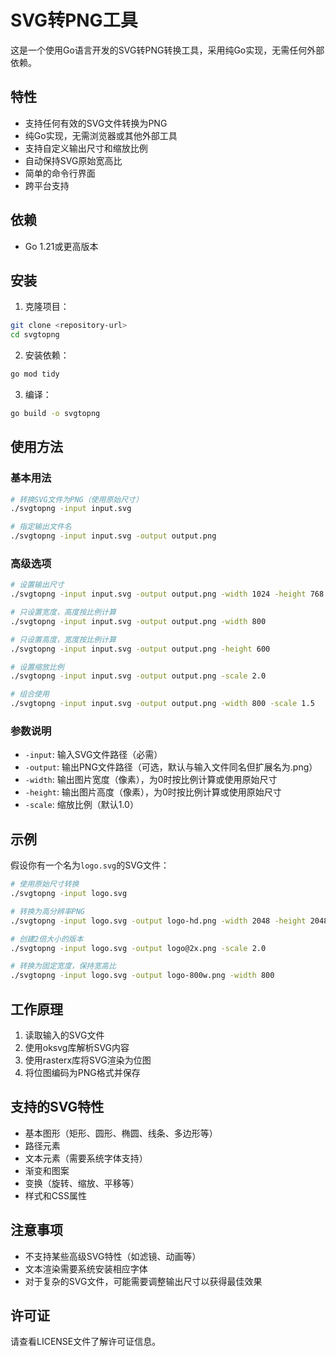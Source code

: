 # SVG转PNG工具

这是一个使用Go语言开发的SVG转PNG转换工具，采用纯Go实现，无需任何外部依赖。

## 特性

- 支持任何有效的SVG文件转换为PNG
- 纯Go实现，无需浏览器或其他外部工具
- 支持自定义输出尺寸和缩放比例
- 自动保持SVG原始宽高比
- 简单的命令行界面
- 跨平台支持

## 依赖

- Go 1.21或更高版本

## 安装

1. 克隆项目：
```bash
git clone <repository-url>
cd svgtopng
```

2. 安装依赖：
```bash
go mod tidy
```

3. 编译：
```bash
go build -o svgtopng
```

## 使用方法

### 基本用法

```bash
# 转换SVG文件为PNG（使用原始尺寸）
./svgtopng -input input.svg

# 指定输出文件名
./svgtopng -input input.svg -output output.png
```

### 高级选项

```bash
# 设置输出尺寸
./svgtopng -input input.svg -output output.png -width 1024 -height 768

# 只设置宽度，高度按比例计算
./svgtopng -input input.svg -output output.png -width 800

# 只设置高度，宽度按比例计算
./svgtopng -input input.svg -output output.png -height 600

# 设置缩放比例
./svgtopng -input input.svg -output output.png -scale 2.0

# 组合使用
./svgtopng -input input.svg -output output.png -width 800 -scale 1.5
```

### 参数说明

- `-input`: 输入SVG文件路径（必需）
- `-output`: 输出PNG文件路径（可选，默认与输入文件同名但扩展名为.png）
- `-width`: 输出图片宽度（像素），为0时按比例计算或使用原始尺寸
- `-height`: 输出图片高度（像素），为0时按比例计算或使用原始尺寸
- `-scale`: 缩放比例（默认1.0）

## 示例

假设你有一个名为`logo.svg`的SVG文件：

```bash
# 使用原始尺寸转换
./svgtopng -input logo.svg

# 转换为高分辨率PNG
./svgtopng -input logo.svg -output logo-hd.png -width 2048 -height 2048

# 创建2倍大小的版本
./svgtopng -input logo.svg -output logo@2x.png -scale 2.0

# 转换为固定宽度，保持宽高比
./svgtopng -input logo.svg -output logo-800w.png -width 800
```

## 工作原理

1. 读取输入的SVG文件
2. 使用oksvg库解析SVG内容
3. 使用rasterx库将SVG渲染为位图
4. 将位图编码为PNG格式并保存

## 支持的SVG特性

- 基本图形（矩形、圆形、椭圆、线条、多边形等）
- 路径元素
- 文本元素（需要系统字体支持）
- 渐变和图案
- 变换（旋转、缩放、平移等）
- 样式和CSS属性

## 注意事项

- 不支持某些高级SVG特性（如滤镜、动画等）
- 文本渲染需要系统安装相应字体
- 对于复杂的SVG文件，可能需要调整输出尺寸以获得最佳效果

## 许可证

请查看LICENSE文件了解许可证信息。 